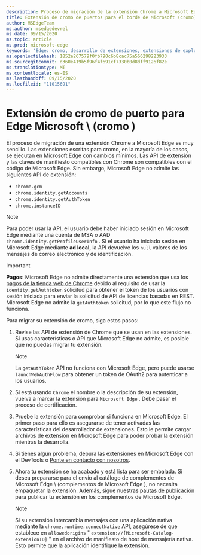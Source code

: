 ```yaml
---
description: Proceso de migración de la extensión Chrome a Microsoft Edge.
title: Extensión de cromo de puertos para el borde de Microsoft (cromo)
author: MSEdgeTeam
ms.author: msedgedevrel
ms.date: 09/15/2020
ms.topic: article
ms.prod: microsoft-edge
keywords: 'Edge: cromo, desarrollo de extensiones, extensiones de explorador, complementos, centro de Partners, desarrollador'
ms.openlocfilehash: 1852e267579f0fb790c6b8cac75a566298223933
ms.sourcegitcommit: d360e419b5f96f4f691cf7330b0d8dff9126f82e
ms.translationtype: MT
ms.contentlocale: es-ES
ms.lasthandoff: 09/15/2020
ms.locfileid: "11015691"
---
```

# Extensión de cromo de puerto para Edge Microsoft \ (cromo \)  

El proceso de migración de una extensión Chrome a Microsoft Edge es muy sencillo.  Las extensiones escritas para cromo, en la mayoría de los casos, se ejecutan en Microsoft Edge con cambios mínimos.  Las API de extensión y las claves de manifiesto compatibles con Chrome son compatibles con el código de Microsoft Edge.  Sin embargo, Microsoft Edge no admite las siguientes API de extensión:  

*   `chrome.gcm`  
*   `chrome.identity.getAccounts`  
*   `chrome.identity.getAuthToken`  
*   `chrome.instanceID`  

> [!Note]
> Para poder usar la API, el usuario debe haber iniciado sesión en Microsoft Edge mediante una cuenta de MSA o AAD `chrome.identity.getProfileUserInfo` .  Si el usuario ha iniciado sesión en Microsoft Edge mediante **ad local**, la API devuelve los `null` valores de los mensajes de correo electrónico y de identificación.  

> [!IMPORTANT]
> **Pagos**: Microsoft Edge no admite directamente una extensión que usa los [pagos de la tienda web de Chrome][ChromeDeveloperWebStorePayments] debido al requisito de usar la `identity.getAuthtoken` solicitud para obtener el token de los usuarios con sesión iniciada para enviar la solicitud de API de licencias basadas en REST.  Microsoft Edge no admite la `getAuthtoken` solicitud, por lo que este flujo no funciona.  

Para migrar su extensión de cromo, siga estos pasos:  

1.  Revise las API de extensión de Chrome que se usan en las extensiones.  Si usas características o API que Microsoft Edge no admite, es posible que no puedas migrar tu extensión.  
    
    > [!NOTE]
    > La `getAuthToken` API no funciona con Microsoft Edge, pero puede usarse `launchWebAuthFlow` para obtener un token de OAuth2 para autenticar a los usuarios.  
    
1.  Si está usando `Chrome` el nombre o la descripción de su extensión, vuelva a marcar la extensión para `Microsoft Edge` .  Debe pasar el proceso de certificación.  
    
1.  Pruebe la extensión para comprobar si funciona en Microsoft Edge.  El primer paso para ello es asegurarse de tener activadas las características del desarrollador de extensiones.  Esto le permite cargar archivos de extensión en Microsoft Edge para poder probar la extensión mientras la desarrolla.  
    
1.  Si tienes algún problema, depura las extensiones en Microsoft Edge con el DevTools o [Ponte en contacto con nosotros][mailtoExtensionPartnerOpsMicrosoft].  
    
1.  Ahora tu extensión se ha acabado y está lista para ser embalada.  Si desea prepararse para el envío al catálogo de complementos de Microsoft Edge \ (complementos de Microsoft Edge \), no necesita empaquetar la extensión.  Además, sigue nuestras [pautas de publicación][ExtensionsPublishExtension] para publicar tu extensión en los complementos de Microsoft Edge.  
    
    > [!NOTE]
    > Si su extensión intercambia mensajes con una aplicación nativa mediante la `chrome.runtime.connectNative` API, asegúrese de que establece en `allowedorigins` " `extension://[Microsoft-Catalog-extensionID]` " en el archivo de manifiesto de host de mensajería nativa.  Esto permite que la aplicación identifique la extensión.  

<!-- image links -->  

<!-- links -->  

[ExtensionsPublishExtension]: ../publish/publish-extension.md "Publicar una extensión"  

[mailtoExtensionPartnerOpsMicrosoft]: mailto:extensionpartnerops@microsoft.com "ExtensionPartnerOps@microsoft.com"  

[ChromeDeveloperWebStorePayments]: https://developer.chrome.com/webstore/one_time_payments "Pagos de pago único: Google Chrome"  
